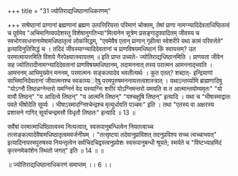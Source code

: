 +++
title = "31 ज्योतिराद्यधिष्ठानाधिकरणम्"

+++
सश्रेष्ठानां प्राणानां ब्रह्मणानां ब्रह्मण उत्पत्तिरियत्ता परिमाणं चोक्तम्, तेषां प्राणा नामग्न्यादिदेवताधिष्ठितत्वं च पूर्वमेव "अभिमानिव्यपदेशस्तु विशेषानुगतिभ्या"मित्यनेन सूत्रेण प्रसङ्गादुपपादितम् जीवस्य च स्वभोगसाधनानामेषामधिष्ठातृत्वं लोकसिद्धम्, "एवमेवैष एतान् प्राणान् गृहीत्वा स्वेशरीरे यथा कामं परिवर्त्तते" इत्यादिनुतिसिद्धं च । तदिदं जीवस्याग्न्यादिदेवतानां च प्राणविषयमधिष्ठानं किं स्वायत्तम्? उत परमात्मायत्तमिति विशये नैरपेक्ष्यात्स्वायत्तम् ॥ इति प्राप्त उच्यते- ज्योतिराद्यधिष्ठानमिति । प्राणवता जीवेन सह ज्योतिरादीनामग्न्यादिदेवतानां प्राणविषयमधिष्ठानम्, तदामननात् तस्य परात्मन आमननाद्भवति । आमननम् आभिमुख्येन मननम्, परमात्मनः सङ्कल्पादेव भवतीत्यर्थः । कुत एतत्? शब्दात्- इन्द्रियाणां साभिमानिदेवतानां जीवात्मनश्च स्वकाय्यर्ेषु परमपुरुषमननायत्तत्वशास्त्रात् । यथाऽन्तर्य्यामि ब्राह्मणादिषु "योऽग्नौ तिष्ठन्नग्नेन्तरो यमग्निर्न वेद यस्याग्निः शरीरं योऽग्निमन्तरो यमयति स त आत्मान्तयोम्यमृतः" "यो वायौ तिष्ठन्" "य आदित्ये तिष्ठन्" "य आत्मनि तिष्ठन्" "यश्चक्षुषि तिष्ठन्" इत्यादि । यथा च "भीषास्माद्वातः पवते भीषोदेति सूर्य्यः । भीषाऽस्मादग्निश्चेन्द्रश्च मृत्युर्धावति पञ्चमः" इति । तथा "एतस्य वा अक्षरस्य प्रशासने गागिर् सूर्याचन्द्रमसौ विधृतौ तिष्ठतः" इत्यादि ॥ 13 ॥

सर्वेषां परमात्माधिष्ठितत्वस्य नित्यत्वात्, स्वरूपानुबन्धित्वेन नियतत्वाच्च तत्सङ्कल्पादेवैषामधिष्ठातृत्वमवर्जनीयम् । "तत्सृष्टवा तदेवानुप्राविशत् तदनुप्रविश्य सच्च त्यच्चाभवत्" इत्यादिनापरमपुरुषस्य नियन्तृत्वेन सर्वचिदचिद्वस्त्वनुप्रवेशः स्वरूपानुबन्धी श्रूयते; स्मर्यते च "विष्टभ्याहमिदं कृत्स्नमेकांशेन स्थितो जगत्" इति ॥ 14 ॥ ॥

॥ ज्योतिराद्यधिष्ठानाधिकरणं समाप्तम् ।। 6 ।।